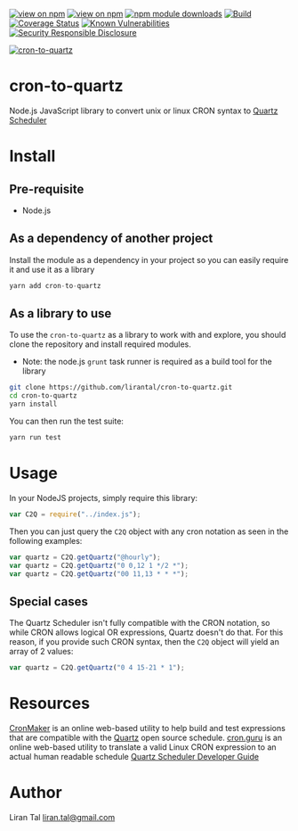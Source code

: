 [![view on npm](http://img.shields.io/npm/v/cron-to-quartz.svg)](https://www.npmjs.org/package/cron-to-quartz)
[![view on npm](http://img.shields.io/npm/l/cron-to-quartz.svg)](https://www.npmjs.org/package/cron-to-quartz)
[![npm module downloads](http://img.shields.io/npm/dt/cron-to-quartz.svg)](https://www.npmjs.org/package/cron-to-quartz)
[![Build](https://travis-ci.org/lirantal/cron-to-quartz.svg?branch=master)](https://travis-ci.org/lirantal/cron-to-quartz)
[![Coverage Status](https://coveralls.io/repos/github/lirantal/cron-to-quartz/badge.svg?branch=master)](https://coveralls.io/github/lirantal/cron-to-quartz?branch=master)
[![Known Vulnerabilities](https://snyk.io/test/github/lirantal/cron-to-quartz/badge.svg)](https://snyk.io/test/github/lirantal/cron-to-quartz)
[![Security Responsible Disclosure](https://img.shields.io/badge/Security-Responsible%20Disclosure-yellow.svg)](./SECURITY.md)

[![cron-to-quartz](https://snyk.io/advisor/npm-package/cron-to-quartz/badge.svg)](https://snyk.io/advisor/npm-package/cron-to-quartz)

# cron-to-quartz

Node.js JavaScript library to convert unix or linux CRON syntax to [Quartz Scheduler](http://www.quartz-scheduler.org)

# Install

## Pre-requisite

- Node.js

## As a dependency of another project

Install the module as a dependency in your project so you can easily require it and use it as a library

```javascript
yarn add cron-to-quartz
```

## As a library to use

To use the `cron-to-quartz` as a library to work with and explore, you should clone the repository and install required modules.

- Note: the node.js `grunt` task runner is required as a build tool for the library

```bash
git clone https://github.com/lirantal/cron-to-quartz.git
cd cron-to-quartz
yarn install
```

You can then run the test suite:

```bash
yarn run test
```

# Usage

In your NodeJS projects, simply require this library:

```javascript
var C2Q = require("../index.js");
```

Then you can just query the `C2Q` object with any cron notation as seen in the following examples:

```javascript
var quartz = C2Q.getQuartz("@hourly");
var quartz = C2Q.getQuartz("0 0,12 1 */2 *");
var quartz = C2Q.getQuartz("00 11,13 * * *");
```

## Special cases

The Quartz Scheduler isn't fully compatible with the CRON notation, so while CRON allows logical OR expressions, Quartz doesn't do that. For this reason, if you provide such CRON syntax, then the `C2Q` object will yield an array of 2 values:

```javascript
var quartz = C2Q.getQuartz("0 4 15-21 * 1");
```

# Resources

[CronMaker](http://www.cronmaker.com) is an online web-based utility to help build and test expressions that are compatible with the [Quartz](http://www.quartz-scheduler.org) open source schedule.
[cron.guru](http://crontab.guru) is an online web-based utility to translate a valid Linux CRON expression to an actual human readable schedule
[Quartz Scheduler Developer Guide](https://quartz-scheduler.org/generated/2.2.2/pdf/Quartz_Scheduler_Developer_Guide.pdf)

# Author

Liran Tal <liran.tal@gmail.com>
